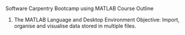 Software Carpentry Bootcamp using MATLAB
Course Outline
1. The MATLAB Language and Desktop Environment
Objective: Import, organise and visualise data stored in multiple files.

